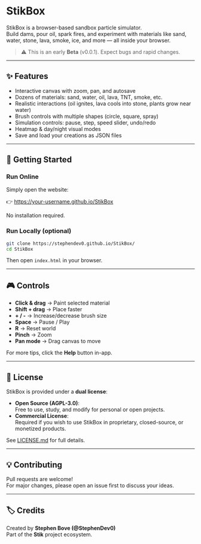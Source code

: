# StikBox

StikBox is a browser-based sandbox particle simulator.  
Build dams, pour oil, spark fires, and experiment with materials like sand, water, stone, lava, smoke, ice, and more — all inside your browser.

> ⚠️ This is an early **Beta** (v0.0.1). Expect bugs and rapid changes.

---

## ✨ Features
- Interactive canvas with zoom, pan, and autosave
- Dozens of materials: sand, water, oil, lava, TNT, smoke, etc.
- Realistic interactions (oil ignites, lava cools into stone, plants grow near water)
- Brush controls with multiple shapes (circle, square, spray)
- Simulation controls: pause, step, speed slider, undo/redo
- Heatmap & day/night visual modes
- Save and load your creations as JSON files

---

## 🚀 Getting Started

### Run Online
Simply open the website:

👉 https://your-username.github.io/StikBox

No installation required.

### Run Locally (optional)
```bash
git clone https://stephendev0.github.io/StikBox/
cd StikBox
```
Then open `index.html` in your browser.

---

## 🎮 Controls
- **Click & drag** → Paint selected material  
- **Shift + drag** → Place faster  
- **+ / -** → Increase/decrease brush size  
- **Space** → Pause / Play  
- **R** → Reset world  
- **Pinch** → Zoom  
- **Pan mode** → Drag canvas to move  

For more tips, click the **Help** button in-app.

---

## 📜 License
StikBox is provided under a **dual license**:

- **Open Source (AGPL-3.0)**:  
  Free to use, study, and modify for personal or open projects.
- **Commercial License**:  
  Required if you wish to use StikBox in proprietary, closed-source, or monetized products.

See [LICENSE.md](LICENSE.md) for full details.

---

## 💡 Contributing
Pull requests are welcome!  
For major changes, please open an issue first to discuss your ideas.

---

## 🏷️ Credits
Created by **Stephen Bove (@StephenDev0)**  
Part of the **Stik** project ecosystem.
